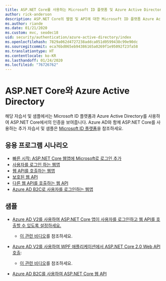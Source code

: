 ```yaml
---
title: ASP.NET Core를 사용하는 Microsoft ID 플랫폼 및 Azure Active Directory
author: rick-anderson
description: ASP.NET Core의 웹앱 및 API에 대한 Microsoft ID 플랫폼 Azure Active Directory를 사용한 인증과 관련된 토픽을 알아보세요.
ms.author: riande
ms.date: 01/21/2020
ms.custom: mvc, seodec18
uid: security/authentication/azure-active-directory/index
ms.openlocfilehash: 7829a062d4727238addca051d0599438c99e90dc
ms.sourcegitcommit: eca76bd065eb94386165a0269f1e95092f23fa58
ms.translationtype: HT
ms.contentlocale: ko-KR
ms.lasthandoff: 01/24/2020
ms.locfileid: "76726762"
---
```

# <a name="azure-active-directory-with-aspnet-core"></a>ASP.NET Core와 Azure Active Directory

해당 자습서 및 샘플에서는 Microsoft ID 플랫폼과 Azure Active Directory를 사용하여 ASP.NET Core에서의 인증을 보여줍니다. Azure AD와 함께 ASP.NET Core를 사용하는 추가 자습서 및 샘플은 [Microsoft ID 플랫폼](/azure/active-directory/develop/)을 참조하세요.

## <a name="application-scenarios"></a>응용 프로그램 시나리오

* [빠른 시작: ASP.NET Core 웹앱에 Microsoft로 로그인 추가](/azure/active-directory/develop/quickstart-v2-aspnet-core-webapp)
* [사용자를 로그인 하는 웹앱](/azure/active-directory/develop/scenario-web-app-sign-user-overview?tabs=aspnetcore)
* [웹 API를 호출하는 웹앱](/azure/active-directory/develop/scenario-web-app-call-api-overview)
* [보호된 웹 API](/azure/active-directory/develop/scenario-protected-web-api-overview)
* [다른 웹 API를 호출하는 웹 API](/azure/active-directory/develop/scenario-web-api-call-api-overview)
* [Azure AD B2C로 사용자를 로그인하는 웹앱](xref:security/authentication/azure-ad-b2c)

## <a name="samples"></a>샘플

* [Azure AD V2를 사용하여 ASP.NET Core 앱이 사용자를 로그인하고 웹 API를 호출할 수 있도록 설정하세요.](/samples/azure-samples/active-directory-aspnetcore-webapp-openidconnect-v2/enable-webapp-signin/) 
  * [이 관련 비디오](https://channel9.msdn.com/Events/Build/2018/THR5001)를 참조하세요.

* [Azure AD V2를 사용하여 WPF 애플리케이션에서 ASP.NET Core 2.0 Web API 호출](/samples/azure-samples/active-directory-dotnet-native-aspnetcore-v2/calling-an-aspnet-core-web-api-from-a-wpf-application-using-azure-ad-v2/): 
  * [이 관련 비디오](https://channel9.msdn.com/Events/Build/2018/THR5000)를 참조하세요.

* [Azure AD B2C를 사용하여 ASP.NET Core 웹 API](https://azure.microsoft.com/resources/samples/active-directory-b2c-dotnetcore-webapi/)
